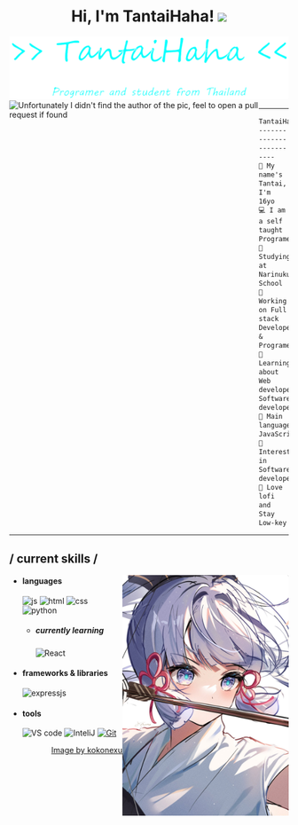 <h1 align="center">
Hi, I'm TantaiHaha!   <img src="chipi-chipi-chapa-chapa.gif" height="40px">
</h1>
<img src="https://github.com/tantaihaha4487/tantaihaha4487/blob/main/logo.png" alt="logo">
<br>
<img align="left" src="https://raw.githubusercontent.com/laynH/Anime-Girls-Holding-Programming-Books/master/C%2B%2B/Sakura_Nene_CPP.jpg" alt="Unfortunately I didn't find the author of the pic, feel to open a pull request if found" width="450" />
<hr>

```
TantaiHaha4487@github
-------------------------
👋 My name's Tantai, I'm 16yo
💻 I am a self taught Programer
🧾 Studying at Narinukun School
🔭 Working on Full stack Developer & Programer
🌱 Learning about Web developer, Software developer
🌟 Main languages: JavaScript
🚩 Interested in Software developer
🎵 Love lofi and Stay Low-key
```
<hr>

<h2> / current skills / </h2>
<img align="right" width="300"alt="ayaka" src="https://github.com/tantaihaha4487/tantaihaha4487/blob/main/ayaka.jpg"/>

- <h4> languages </h4>
  <img src = "https://img.shields.io/badge/JavaScript-323330?style=for-the-badge&logo=javascript&logoColor=F7DF1E" alt = "js" />
  <img src = "https://img.shields.io/badge/HTML5-E34F26?style=for-the-badge&logo=html5&logoColor=white" alt = "html" />
  <img src = "https://img.shields.io/badge/CSS3-1572B6?style=for-the-badge&logo=css3&logoColor=white" alt = "css" />
  <img src="https://img.shields.io/badge/Python-blue.svg?style=for-the-badge&logo=python&logoColor=white" alt="python">
  
  - <h5> currently learning </h5>
    <img src = "https://img.shields.io/badge/React-%2320232a.svg?style=for-the-badge&logo=react&logoColor=%2361DAFB" alt = "React" />
  
- <h4> frameworks & libraries </h4>
  <!-- <img src = "https://img.shields.io/badge/React-%2320232a.svg?style=for-the-badge&logo=react&logoColor=%2361DAFB" alt = "React" /> -->
   <img src = "https://img.shields.io/badge/express.js-%23404d59.svg?style=for-the-badge&logo=express&logoColor=%2361DAFB" alt = "expressjs" />
   
- <h4> tools</h4>
   <img src = "https://img.shields.io/badge/Visual%20Studio%20Code-0078d7.svg?style=for-the-badge&logo=visual-studio-code&logoColor=white" alt = "VS code" />
   <img src = "https://img.shields.io/badge/Intili%20J-ff54c1.svg?style=for-the-badge&logo=intellijidea&logoColor=white" alt = "InteliJ" />
   <a href="#"><img alt="Git" src="https://img.shields.io/badge/Git%20-%23F05033.svg?style=for-the-badge&logo=git&logoColor=white"></a>
   
<div align="right">
<a href="https://twitter.com/kokonexu">Image by kokonexu</a>
  </div>
   
